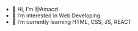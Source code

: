 - 👋 Hi, I’m @Amaczi
- 👀 I’m interested in Web Developing
- 🌱 I’m currently learning HTML, CSS, JS, REACT
